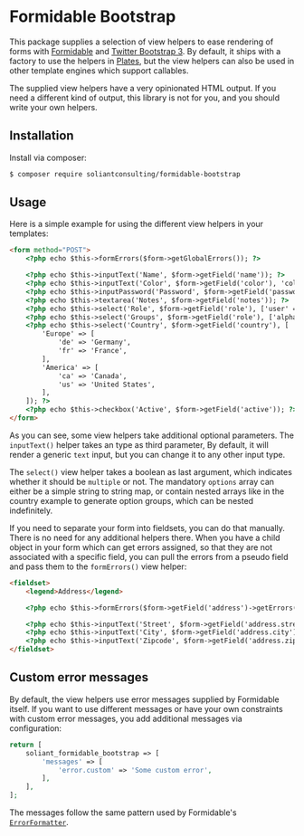 # Formidable Bootstrap

This package supplies a selection of view helpers to ease rendering of forms with
[Formidable](https://github.com/DASPRiD/Formidable) and [Twitter Bootstrap 3](https://getbootstrap.com/).
By default, it ships with a factory to use the helpers in [Plates](http://platesphp.com/), but the view helpers can also
be used in other template engines which support callables.

The supplied view helpers have a very opinionated HTML output. If you need a different kind of output, this library is
not for you, and you should write your own helpers.

## Installation

Install via composer:

```bash
$ composer require soliantconsulting/formidable-bootstrap
```

## Usage

Here is a simple example for using the different view helpers in your templates:

```html
<form method="POST">
    <?php echo $this->formErrors($form->getGlobalErrors()); ?>

    <?php echo $this->inputText('Name', $form->getField('name')); ?>
    <?php echo $this->inputText('Color', $form->getField('color'), 'color'); ?>
    <?php echo $this->inputPassword('Password', $form->getField('password')); ?>
    <?php echo $this->textarea('Notes', $form->getField('notes')); ?>
    <?php echo $this->select('Role', $form->getField('role'), ['user' => 'User', 'admin' => 'Admin']); ?>
    <?php echo $this->select('Groups', $form->getField('role'), ['alpha' => 'Alpha', 'beta' => 'Beta'], true); ?>
    <?php echo $this->select('Country', $form->getField('country'), [
        'Europe' => [
            'de' => 'Germany',
            'fr' => 'France',
        ],
        'America' => [
            'ca' => 'Canada',
            'us' => 'United States',
        ],
    ]); ?>
    <?php echo $this->checkbox('Active', $form->getField('active')); ?>
</form>
```

As you can see, some view helpers take additional optional parameters. The `inputText()` helper takes an type as third
parameter, By default, it will render a generic `text` input, but you can change it to any other input type.

The `select()` view helper takes a boolean as last argument, which indicates whether it should be `multiple` or not. The
mandatory `options` array can either be a simple string to string map, or contain nested arrays like in the country
example to generate option groups, which can be nested indefinitely.

If you need to separate your form into fieldsets, you can do that manually. There is no need for any additional helpers
there. When you have a child object in your form which can get errors assigned, so that they are not associated with a
specific field, you can pull the errors from a pseudo field and pass them to the `formErrors()` view helper:

```html
<fieldset>
    <legend>Address</legend>

    <?php echo $this->formErrors($form->getField('address')->getErrors()); ?>

    <?php echo $this->inputText('Street', $form->getField('address.street')); ?>
    <?php echo $this->inputText('City', $form->getField('address.city')); ?>
    <?php echo $this->inputText('Zipcode', $form->getField('address.zipcode')); ?>
</fieldset>
```

## Custom error messages

By default, the view helpers use error messages supplied by Formidable itself. If you want to use different messages or
have your own constraints with custom error messages, you add additional messages via configuration:

```php
return [
    soliant_formidable_bootstrap => [
        'messages' => [
            'error.custom' => 'Some custom error',
        ],
    ],
];
```

The messages follow the same pattern used by Formidable's
[`ErrorFormatter`](https://formidable.readthedocs.io/en/latest/built-in-helpers/#errorformatter).

